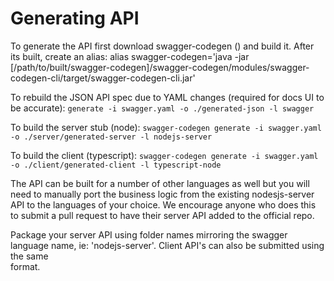 # Generating API

To generate the API first download swagger-codegen () and build it. After its built, create an alias:
alias swagger-codegen='java -jar [/path/to/built/swagger-codegen]/swagger-codegen/modules/swagger-codegen-cli/target/swagger-codegen-cli.jar'

To rebuild the JSON API spec due to YAML changes (required for docs UI to be accurate): `generate -i swagger.yaml -o ./generated-json -l swagger`

To build the server stub (node): `swagger-codegen generate -i swagger.yaml -o ./server/generated-server -l nodejs-server`

To build the client (typescript): `swagger-codegen generate -i swagger.yaml -o ./client/generated-client -l typescript-node`

The API can be built for a number of other languages as well but you will need to manually port the business logic from the existing nodesjs-server \
API to the languages of your choice. We encourage anyone who does this to submit a pull request to have their server API added to the official repo.

Package your server API using folder names mirroring the swagger language name, ie: 'nodejs-server'. Client API's can also be submitted using the same \
 format.